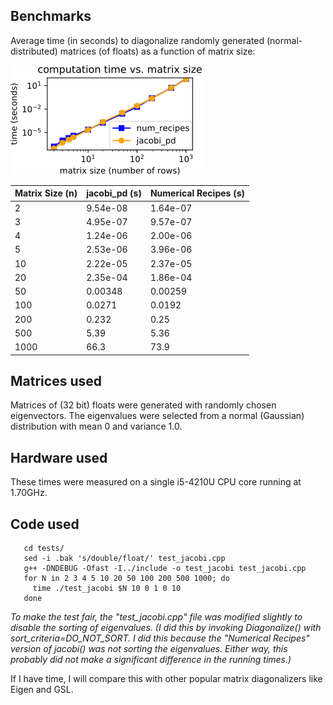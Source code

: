 ## Benchmarks

Average time (in seconds) to diagonalize randomly generated
(normal-distributed) matrices (of floats) as a function of matrix size:

![benchmarks](benchmarks.png)

|Matrix Size (n) | jacobi_pd (s) | Numerical Recipes (s) |
|----------------|---------------|-----------------------|
|      2         |      9.54e-08 |              1.64e-07 |
|      3         |      4.95e-07 |              9.57e-07 |
|      4         |      1.24e-06 |              2.00e-06 |
|      5         |      2.53e-06 |              3.96e-06 |
|     10         |      2.22e-05 |              2.37e-05 |
|     20         |      2.35e-04 |              1.86e-04 |
|     50         |      0.00348  |              0.00259  |
|    100         |      0.0271   |              0.0192   |
|    200         |      0.232    |              0.25     |
|    500         |      5.39     |              5.36     |
|   1000         |     66.3      |             73.9      |

## Matrices used

Matrices of (32 bit) floats were generated with randomly
chosen eigenvectors.  The eigenvalues were selected from a
normal (Gaussian) distribution with mean 0 and variance 1.0.


## Hardware used

These times were measured on a single i5-4210U CPU core running at 1.70GHz.


## Code used
```
   cd tests/
   sed -i .bak 's/double/float/' test_jacobi.cpp
   g++ -DNDEBUG -Ofast -I../include -o test_jacobi test_jacobi.cpp
   for N in 2 3 4 5 10 20 50 100 200 500 1000; do
     time ./test_jacobi $N 10 0 1 0 10
   done
```

*To make the test fair, the "test_jacobi.cpp" file was modified
slightly to disable the sorting of eigenvalues.
(I did this by invoking Diagonalize() with sort_criteria=DO_NOT_SORT.
I did this because the "Numerical Recipes" version of jacobi() was not sorting
the eigenvalues.  Either way, this probably did not make a significant
difference in the running times.)*

If I have time, I will compare this with other popular matrix
diagonalizers like Eigen and GSL.
